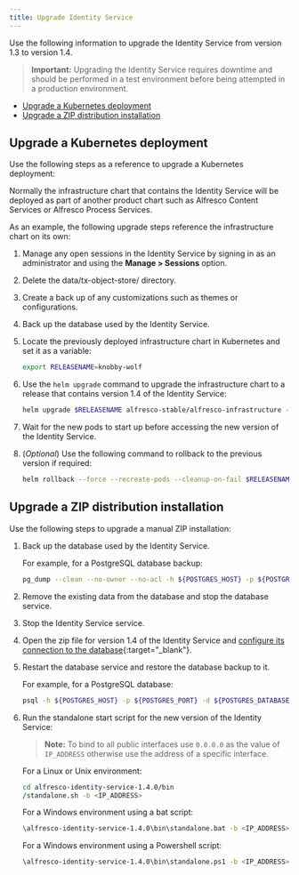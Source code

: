 ```yaml
---
title: Upgrade Identity Service
---
```


Use the following information to upgrade the Identity Service from version 1.3 to version 1.4.

> **Important:** Upgrading the Identity Service requires downtime and should be performed in a test environment before being attempted in a production environment.

- [Upgrade a Kubernetes deployment](#upgrade-a-kubernetes-deployment)  
- [Upgrade a ZIP distribution installation](#upgrade-a-zip-distribution-installation)  

## Upgrade a Kubernetes deployment

Use the following steps as a reference to upgrade a Kubernetes deployment:

Normally the infrastructure chart that contains the Identity Service will be deployed as part 
of another product chart such as Alfresco Content Services or Alfresco Process Services. 

As an example, the following upgrade steps reference the infrastructure chart on its own:

1. Manage any open sessions in the Identity Service by signing in as an administrator and using the **Manage > Sessions** option.
2. Delete the data/tx-object-store/ directory.
3. Create a back up of any customizations such as themes or configurations.
4. Back up the database used by the Identity Service.
5. Locate the previously deployed infrastructure chart in Kubernetes and set it as a variable:

    ```bash
    export RELEASENAME=knobby-wolf
    ```

6. Use the `helm upgrade` command to upgrade the infrastructure chart to a release that contains version 1.4 of the Identity Service:

    ```bash
    helm upgrade $RELEASENAME alfresco-stable/alfresco-infrastructure --version 5.2.0
    ```

7. Wait for the new pods to start up before accessing the new version of the Identity Service.
8. (*Optional*) Use the following command to rollback to the previous version if required:

    ```bash
    helm rollback --force --recreate-pods --cleanup-on-fail $RELEASENAME 1
    ```

## Upgrade a ZIP distribution installation

Use the following steps to upgrade a manual ZIP installation:

1. Back up the database used by the Identity Service.

    For example, for a PostgreSQL database backup:

    ```bash
    pg_dump --clean --no-owner --no-acl -h ${POSTGRES_HOST} -p ${POSTGRES_PORT}  -U ${POSTGRES_USER} ${POSTGRES_DATABASE} | grep -v -E '(DROP\ SCHEMA\ public|CREATE\ SCHEMA\ public|COMMENT\ ON\ SCHEMA\ public|DROP\ EXTENSION\ plpgsql|CREATE\ EXTENSION\ IF\ NOT\ EXISTS\ plpgsql|COMMENT\ ON\ EXTENSION\ plpgsql)' > /backup/backup.sql
    ```

2. Remove the existing data from the database and stop the database service.
3. Stop the Identity Service service.
4. Open the zip file for version 1.4 of the Identity Service and [configure its connection to the database](https://www.keycloak.org/docs/latest/server_installation/#_database){:target="_blank"}.
5. Restart the database service and restore the database backup to it.

    For example, for a PostgreSQL database:

    ```bash
    psql -h ${POSTGRES_HOST} -p ${POSTGRES_PORT} -d ${POSTGRES_DATABASE} -U ${POSTGRES_USER} -f /backup/backup.sql
    ```

6. Run the standalone start script for the new version of the Identity Service:

    > **Note:** To bind to all public interfaces use `0.0.0.0` as the value of `IP_ADDRESS` otherwise use the address of a specific interface.

    For a Linux or Unix environment:

    ```bash
    cd alfresco-identity-service-1.4.0/bin
    /standalone.sh -b <IP_ADDRESS>
    ```

    For a Windows environment using a bat script:

    ```bash
   \alfresco-identity-service-1.4.0\bin\standalone.bat -b <IP_ADDRESS>
    ```

    For a Windows environment using a Powershell script:

    ```bash
    \alfresco-identity-service-1.4.0\bin\standalone.ps1 -b <IP_ADDRESS>
    ```
